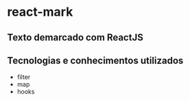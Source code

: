 # react-mark

## Texto demarcado com ReactJS

## Tecnologias e conhecimentos utilizados
- filter
- map
- hooks